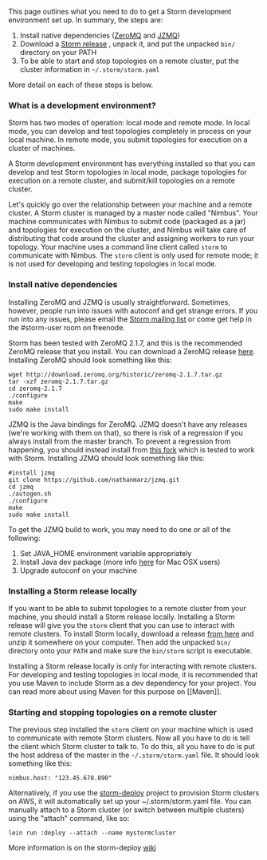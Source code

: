 This page outlines what you need to do to get a Storm development environment set up. In summary, the steps are:

1. Install native dependencies ([ZeroMQ](http://download.zeromq.org/) and [JZMQ](https://github.com/nathanmarz/jzmq))
2. Download a [Storm release](http://github.com/nathanmarz/storm/downloads) , unpack it, and put the unpacked `bin/` directory on your PATH
3. To be able to start and stop topologies on a remote cluster, put the cluster information in `~/.storm/storm.yaml`

More detail on each of these steps is below.

### What is a development environment?

Storm has two modes of operation: local mode and remote mode. In local mode, you can develop and test topologies completely in process on your local machine. In remote mode, you submit topologies for execution on a cluster of machines.

A Storm development environment has everything installed so that you can develop and test Storm topologies in local mode, package topologies for execution on a remote cluster, and submit/kill topologies on a remote cluster.

Let's quickly go over the relationship between your machine and a remote cluster. A Storm cluster is managed by a master node called "Nimbus". Your machine communicates with Nimbus to submit code (packaged as a jar) and topologies for execution on the cluster, and Nimbus will take care of distributing that code around the cluster and assigning workers to run your topology. Your machine uses a command line client called `storm` to communicate with Nimbus. The `storm` client is only used for remote mode; it is not used for developing and testing topologies in local mode.

### Install native dependencies

Installing ZeroMQ and JZMQ is usually straightforward. Sometimes, however, people run into issues with autoconf and get strange errors. If you run into any issues, please email the [Storm mailing list](http://groups.google.com/group/storm-user) or come get help in the #storm-user room on freenode. 

Storm has been tested with ZeroMQ 2.1.7, and this is the recommended ZeroMQ release that you install. You can download a ZeroMQ release [here](http://download.zeromq.org/). Installing ZeroMQ should look something like this:

```
wget http://download.zeromq.org/historic/zeromq-2.1.7.tar.gz
tar -xzf zeromq-2.1.7.tar.gz
cd zeromq-2.1.7
./configure
make
sudo make install
```

JZMQ is the Java bindings for ZeroMQ. JZMQ doesn't have any releases (we're working with them on that), so there is risk of a regression if you always install from the master branch. To prevent a regression from happening, you should instead install from [this fork](http://github.com/nathanmarz/jzmq) which is tested to work with Storm. Installing JZMQ should look something like this:

```
#install jzmq
git clone https://github.com/nathanmarz/jzmq.git
cd jzmq
./autogen.sh
./configure
make
sudo make install
```

To get the JZMQ build to work, you may need to do one or all of the following:

1. Set JAVA_HOME environment variable appropriately
2. Install Java dev package (more info [here](http://goo.gl/D8lI) for Mac OSX users)
3. Upgrade autoconf on your machine

### Installing a Storm release locally

If you want to be able to submit topologies to a remote cluster from your machine, you should install a Storm release locally. Installing a Storm release will give you the `storm` client that you can use to interact with remote clusters. To install Storm locally, download a release [from here](https://github.com/nathanmarz/storm/downloads) and unzip it somewhere on your computer. Then add the unpacked `bin/` directory onto your `PATH` and make sure the `bin/storm` script is executable.

Installing a Storm release locally is only for interacting with remote clusters. For developing and testing topologies in local mode, it is recommended that you use Maven to include Storm as a dev dependency for your project. You can read more about using Maven for this purpose on [[Maven]]. 

### Starting and stopping topologies on a remote cluster

The previous step installed the `storm` client on your machine which is used to communicate with remote Storm clusters. Now all you have to do is tell the client which Storm cluster to talk to. To do this, all you have to do is put the host address of the master in the `~/.storm/storm.yaml` file. It should look something like this:

```
nimbus.host: "123.45.678.890"
```

Alternatively, if you use the [storm-deploy](https://github.com/nathanmarz/storm-deploy) project to provision Storm clusters on AWS, it will automatically set up your ~/.storm/storm.yaml file. You can manually attach to a Storm cluster (or switch between multiple clusters) using the "attach" command, like so:

```
lein run :deploy --attach --name mystormcluster
```

More information is on the storm-deploy [wiki](https://github.com/nathanmarz/storm-deploy/wiki)